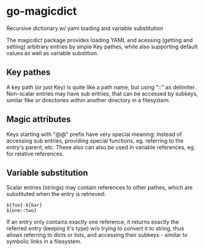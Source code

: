 # go-magicdict
Recursive dictionary w/ yaml loading and variable substitution

The magicdict package provides loading YAML and acessing (getting and setting)
arbitrary entries by sinple Key pathes, while also supporting default values
as well as variable substition.

Key pathes
----------

A key path (or just Key) is quite like a path name, but using "::" as delimiter.
Non-scalar entries may have sub entries, that can be accessed by subkeys, similar
fike or directories within another directory in a filesystem.

Magic attributes
----------------

Keys starting with "@@" prefix have very special meaning:
Instead of accessing sub entries, providing special functions,
eg. referring to the entry's parent, etc. These also can also
be used in variable references, eg. for relative references.

Variable substitution
---------------------

Scalar entries (strings) may contain references to other
pathes, which are substituted when the entry is retrieved:

    ${foo}-${bar}
    ${one::two}

If an entry only contains exactly one reference, it returns
exactly the referred entry (keeping it's type) w/o trying
to convert it to string, thus allows referring to dicts or
lists, and accessing their subkeys - similar to symbolic
links in a filesystem.


